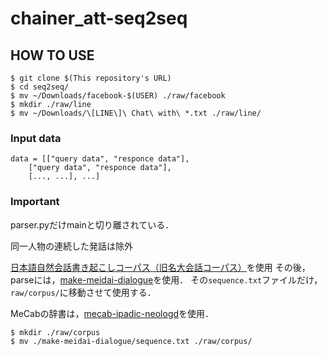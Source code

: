 # chainer_att-seq2seq

## HOW TO USE
```
$ git clone $(This repository's URL)
$ cd seq2seq/
$ mv ~/Downloads/facebook-$(USER) ./raw/facebook
$ mkdir ./raw/line
$ mv ~/Downloads/\[LINE\]\ Chat\ with\ *.txt ./raw/line/
```

### Input data
```
data = [["query data", "responce data"],
	["query data", "responce data"],
	[..., ...], ...]
```

### Important
parser.pyだけmainと切り離されている．

同一人物の連続した発話は除外

[日本語自然会話書き起こしコーパス（旧名大会話コーパス）](http://mmsrv.ninjal.ac.jp/nucc/)を使用
その後，parseには，[make-meidai-dialogue](https://github.com/knok/make-meidai-dialogue)を使用．
その`sequence.txt`ファイルだけ，`raw/corpus/`に移動させて使用する．

MeCabの辞書は，[mecab-ipadic-neologd](https://github.com/neologd/mecab-ipadic-neologd)を使用．

```
$ mkdir ./raw/corpus
$ mv ./make-meidai-dialogue/sequence.txt ./raw/corpus/
```
